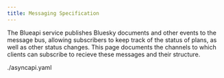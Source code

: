 ```yaml
---
title: Messaging Specification
---
```


The Blueapi service publishes Bluesky documents and other events to the
message bus, allowing subscribers to keep track of the status of plans,
as well as other status changes. This page documents the channels to
which clients can subscribe to recieve these messages and their
structure.

<div class="literalinclude" language="yaml">

./asyncapi.yaml

</div>
